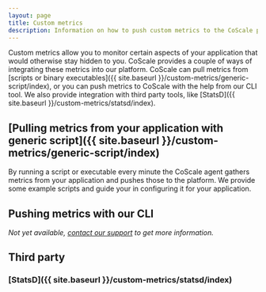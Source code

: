 ```yaml
---
layout: page
title: Custom metrics
description: Information on how to push custom metrics to the CoScale platform.
---
```


Custom metrics allow you to monitor certain aspects of your application that would otherwise stay hidden to you. CoScale provides a couple of ways of integrating these metrics into our platform. CoScale can pull metrics from [scripts or binary executables]({{ site.baseurl }}/custom-metrics/generic-script/index), or you can push metrics to CoScale with the help from our CLI tool. We also provide integration with third party tools, like [StatsD]({{ site.baseurl }}/custom-metrics/statsd/index).

## [Pulling metrics from your application with generic script]({{ site.baseurl }}/custom-metrics/generic-script/index)
By running a script or executable every minute the CoScale agent gathers metrics from your application and pushes those to the platform. We provide some example scripts and guide your in configuring it for your application.

## Pushing metrics with our CLI
*Not yet available, <a href="mailto:info@coscale.com" class="support">contact our support</a> to get more information.*


## Third party

### [StatsD]({{ site.baseurl }}/custom-metrics/statsd/index)
